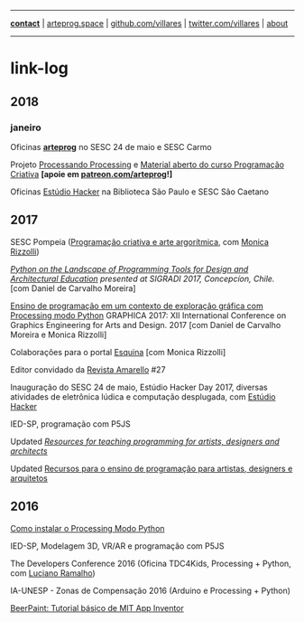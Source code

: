   <!-- PLEASE NO CHANGES BELOW THIS LINE (UNTIL I SAY SO) -->
  <script language="javascript" type="text/javascript" src="https://villares.github.io/p5js-play/newYearStars/libraries/p5.js"></script>
  <script language="javascript" type="text/javascript" src="https://villares.github.io/p5js-play/newYearStars/libraries/p5.dom.js"></script>
  <script language="javascript" type="text/javascript" src="https://raw.githubusercontent.com/villares/p5js-play/master/newYearStars/newYerStars_white_bg.js"></script>
<!-- OK, YOU CAN MAKE CHANGES BELOW THIS LINE AGAIN -->

----

[**contact**](http://contato.lugaralgum.com)
 | [arteprog.space](http://arteprog.space)
 | [github.com/villares](http://github.com/villares)
 | [twitter.com/villares](http://twitter.com/villares)
 | [about](http://villares.github.io/README-EN)

---
# link-log

## 2018

### janeiro

Oficinas [**arteprog**](http://arteprog.space) no SESC 24 de maio e SESC Carmo 

Projeto [Processando Processing](http://arteprog.space/Processando-Processing) e [Material aberto do curso Programação Criativa](http://arteprog.space/programacao-criativa) **[apoie em [patreon.com/arteprog](https://patreon.com/arteprog)!]**

Oficinas [Estúdio Hacker](http://estudiohacker.io) na Biblioteca São Paulo e SESC São Caetano

## 2017

SESC Pompeia ([Programação criativa e arte argorítmica](http://arteprog.space/programacao-criativa), com [Monica Rizzolli](https://github.com/monicarizzolli))

*[Python on the Landscape of Programming Tools for Design and Architectural Education](https://villares.github.io/mestrado/VILLARES_MOREIRA_SIGRADI_2017) presented at SIGRADI 2017, Concepcíon, Chile.* [com Daniel de Carvalho Moreira]

[Ensino de programação em um contexto de exploração gráfica com Processing modo Python](https://villares.github.io/mestrado/VILLARES_MOREIRA_GOMES_GRAPHICA_2017) GRAPHICA 2017: XII International Conference on Graphics Engineering for Arts and Design. 2017 [com Daniel de Carvalho Moreira e Monica Rizzolli]

Colaborações para o portal [Esquina](http://www.esquina.net.br/author/alexandre-vilares/) [com Monica Rizzolli]

Editor convidado da [Revista Amarello](http://www.amarello.com.br) #27

Inauguração do SESC 24 de maio, Estúdio Hacker Day 2017, diversas atividades de eletrônica lúdica e computação desplugada, com [Estúdio Hacker](http://estudiohacker.io)

IED-SP, programação com P5JS

Updated *[Resources for teaching programming for artists, designers and architects](https://villares.github.io/Resources-for-teaching-programming/)*

Updated [Recursos para o ensino de programação para artistas, designers e arquitetos](https://villares.github.io/Recursos-para-o-ensino-de-programacao) 

## 2016

[Como instalar o Processing Modo Python](https://villares.github.io/como-instalar-o-processing-modo-python/) 

IED-SP, Modelagem 3D, VR/AR e programação com P5JS

The Developers Conference 2016 (Oficina TDC4Kids, Processing + Python, com [Luciano Ramalho](https://github.com/ramalho))

IA-UNESP - Zonas de Compensação 2016 (Arduino e Processing + Python)

[BeerPaint: Tutorial básico de MIT App Inventor](https://gumroad.com/l/kXiHW)
